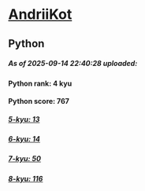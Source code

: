 # [AndriiKot](https://www.codewars.com/users/AndriiKot) 
## Python

##### As of 2025-09-14 22:40:28 uploaded:

#### Python rank: 4 kyu

#### Python score: 767

##### [5-kyu: 13](https://github.com/AndriiKot/Python__CodeWars/tree/main/kyu-5)

##### [6-kyu: 14](https://github.com/AndriiKot/Python__CodeWars/tree/main/kyu-6)

##### [7-kyu: 50](https://github.com/AndriiKot/Python__CodeWars/tree/main/kyu-7)

##### [8-kyu: 116](https://github.com/AndriiKot/Python__CodeWars/tree/main/kyu-8)

